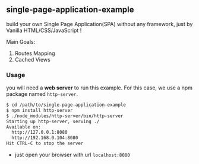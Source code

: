 ## single-page-application-example
build your own Single Page Application(SPA) without any framework, just by Vanilla HTML/CSS/JavaScript !

Main Goals:
1. Routes Mapping
2. Cached Views

### Usage
you will need a **web server** to run this example. For this case, we use a npm package named `http-server`.

```bash
$ cd /path/to/single-page-application-example
$ npm install http-server
$ ./node_modules/http-server/bin/http-server
Starting up http-server, serving ./
Available on:
  http://127.0.0.1:8080
  http://192.168.0.104:8080
Hit CTRL-C to stop the server
```

- just open your browser with url `localhost:8080`

